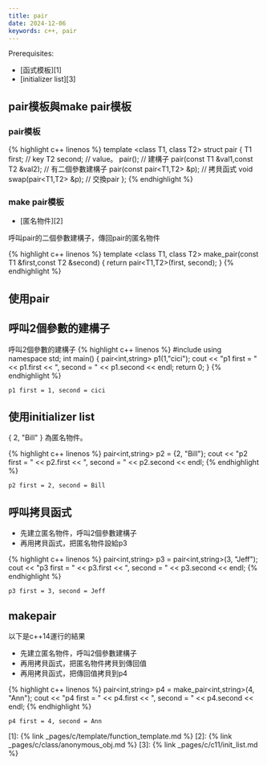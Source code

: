 ```yaml
---
title: pair
date: 2024-12-06
keywords: c++, pair
---
```


Prerequisites:

- [函式模板][1]
- [initializer list][3]

## pair模板與make pair模板

### pair模板
{% highlight c++ linenos %}
template <class T1, class T2>
struct pair 
{ 
  T1 first;   // key
  T2 second;  // value。
  pair();   // 建構子
  pair(const T1 &val1,const T2 &val2);   // 有二個參數建構子
  pair(const pair<T1,T2> &p);   // 拷貝函式
  void swap(pair<T1,T2> &p);   // 交換pair
};
{% endhighlight %}

### make pair模板

- [匿名物件][2]

呼叫pair的二個參數建構子，傳回pair的匿名物件

{% highlight c++ linenos %}
template <class T1, class T2>
make_pair(const T1 &first,const T2 &second)
{
  return pair<T1,T2>(first, second);
}
{% endhighlight %}

## 使用pair

## 呼叫2個參數的建構子
呼叫2個參數的建構子
{% highlight c++ linenos %}
#include <iostream>
using namespace std;
int main() {
  pair<int,string> p1(1,"cici");
  cout << "p1 first = " << p1.first << ", second = " << p1.second << endl;
  return 0;
}
{% endhighlight %}
```
p1 first = 1, second = cici
```

## 使用initializer list

\{ 2, "Bill" \} 為匿名物件。

{% highlight c++ linenos %}
  pair<int,string> p2 = {2, "Bill"};
  cout << "p2 first = " << p2.first << ", second = " << p2.second << endl;
{% endhighlight %}
```
p2 first = 2, second = Bill
```

## 呼叫拷貝函式

- 先建立匿名物件，呼叫2個參數建構子
- 再用拷貝函式，把匿名物件設給p3

{% highlight c++ linenos %}
  pair<int,string> p3 = pair<int,string>(3, "Jeff");
  cout << "p3 first = " << p3.first << ", second = " << p3.second << endl;
{% endhighlight %}
```
p3 first = 3, second = Jeff
```

## makepair

以下是c++14運行的結果
- 先建立匿名物件，呼叫2個參數建構子
- 再用拷貝函式，把匿名物件拷貝到傳回值
- 再用拷貝函式，把傳回值拷貝到p4

{% highlight c++ linenos %}
  pair<int,string> p4 = make_pair<int,string>(4, "Ann");
  cout << "p4 first = " << p4.first << ", second = " << p4.second << endl;
{% endhighlight %}
```
p4 first = 4, second = Ann
```

[1]: {% link _pages/c/template/function_template.md %}
[2]: {% link _pages/c/class/anonymous_obj.md %}
[3]: {% link _pages/c/c11/init_list.md %}